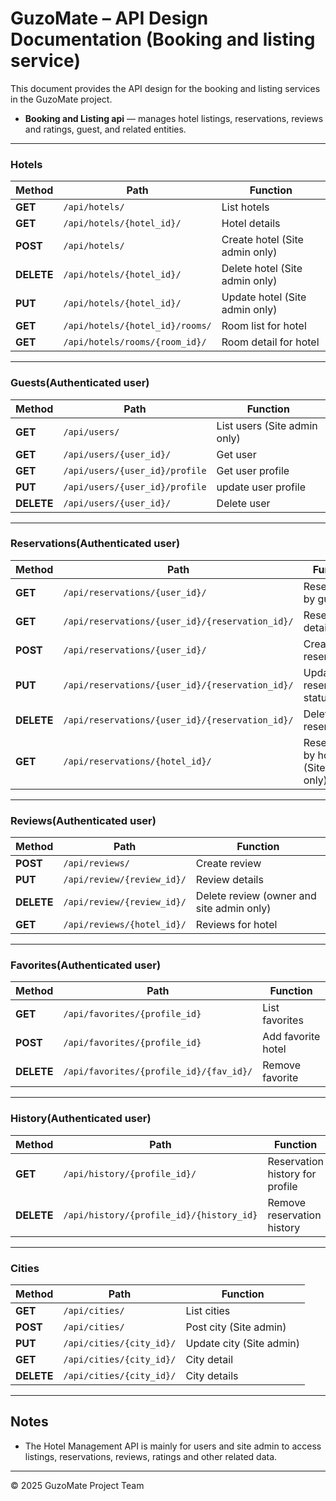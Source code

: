 # GuzoMate – API Design Documentation (Booking and listing service)

This document provides the API design for the booking and listing services in the GuzoMate project.

- **Booking and Listing api** — manages hotel listings, reservations, reviews and ratings, guest, and related entities.


---

### Hotels

  |Method          |Path                                       |Function
  |----------------|-------------------------------------------|---------|
  |**GET**         |`/api/hotels/`                             |List hotels  
  |**GET**         |`/api/hotels/{hotel_id}/`                  |Hotel details  
  |**POST**        |`/api/hotels/`                             |Create hotel (Site admin only)    
  |**DELETE**      |`/api/hotels/{hotel_id}/`                  |Delete hotel (Site admin only)
  |**PUT**         |`/api/hotels/{hotel_id}/`                  |Update hotel (Site admin only)
  |**GET**         |`/api/hotels/{hotel_id}/rooms/`            |Room list for hotel  
  |**GET**         |`/api/hotels/rooms/{room_id}/`             |Room detail for hotel  

---

### Guests(Authenticated user)

  |Method           |Path                                       |Function
  |-----------------|-------------------------------------------|---------|
  |**GET**          |`/api/users/`                              |List users (Site admin only) 
  |**GET**          |`/api/users/{user_id}/`                    |Get user 
  |**GET**          |`/api/users/{user_id}/profile`             |Get user profile 
  |**PUT**          |`/api/users/{user_id}/profile`             |update user profile
  |**DELETE**       |`/api/users/{user_id}/`                    |Delete user

---

### Reservations(Authenticated user)

  |Method           |Path                                              |Function
  |-----------------|--------------------------------------------------|---------|
  |**GET**          |`/api/reservations/{user_id}/`                    |Reservations by guest
  |**GET**          |`/api/reservations/{user_id}/{reservation_id}/`   |Reservation details
  |**POST**         |`/api/reservations/{user_id}/`                    |Create new reservation
  |**PUT**          |`/api/reservations/{user_id}/{reservation_id}/`   |Update reservation status
  |**DELETE**       |`/api/reservations/{user_id}/{reservation_id}/`   |Delete reservation
  |**GET**          |`/api/reservations/{hotel_id}/`                   |Reservations by hotel (Site admin only) 

---

### Reviews(Authenticated user)

  |Method           |Path                                        |Function
  |-----------------|--------------------------------------------|---------|
  |**POST**         |`/api/reviews/`                             |Create review 
  |**PUT**          |`/api/review/{review_id}/`                  |Review details  
  |**DELETE**       |`/api/review/{review_id}/`                  |Delete review (owner and site admin only)
  |**GET**          |`/api/reviews/{hotel_id}/`                  |Reviews for hotel

---

### Favorites(Authenticated user)

  |Method           |Path                                        |Function
  |-----------------|--------------------------------------------|---------|
  |**GET**          |`/api/favorites/{profile_id}`               |List favorites
  |**POST**         |`/api/favorites/{profile_id}`               |Add favorite hotel  
  |**DELETE**       |`/api/favorites/{profile_id}/{fav_id}/`     |Remove favorite   

---

### History(Authenticated user)

  |Method           |Path                                        |Function
  |-----------------|--------------------------------------------|---------|
  |**GET**          |`/api/history/{profile_id}/`                |Reservation history for profile  
  |**DELETE**       |`/api/history/{profile_id}/{history_id}`    |Remove reservation history  

---

### Cities

  |Method           |Path                        |Function
  |-----------------|----------------------------|---------|
  |**GET**          |`/api/cities/`              |List cities   
  |**POST**         |`/api/cities/`              |Post city (Site admin) 
  |**PUT**          |`/api/cities/{city_id}/`    |Update city (Site admin)  
  |**GET**          |`/api/cities/{city_id}/`    |City detail
  |**DELETE**       |`/api/cities/{city_id}/`    |City details  

---

## Notes
- The Hotel Management API is mainly for users and site admin to access listings, reservations, reviews, ratings and other related data.

---

© 2025 GuzoMate Project Team

